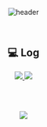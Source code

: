 <div align="center">

![header](https://capsule-render.vercel.app/api?type=rounded&color=79AC78&height=160&text=💡%20Ye%20Jin's%20Github️&fontSize=50&fontColor=FFFFFF)

<br>
  
## 💻 Log
<a href="https://velog.io/@pockyjx_">
  <img src="https://img.shields.io/badge/Velog-20C997?style=flat&logo=Velog&logoColor=White"/>
</a> 
  
<a href="https://www.notion.so/6efc351eb13946e2834ef17695b28a03">
  <img src="https://img.shields.io/badge/Notion-000000?style=flat&logo=Notion&logoColor=White"/>
</a> 

<br><br>
 
  <img src="https://github-readme-stats.vercel.app/api?username=pockyjx&show_icons=true">


</div>
